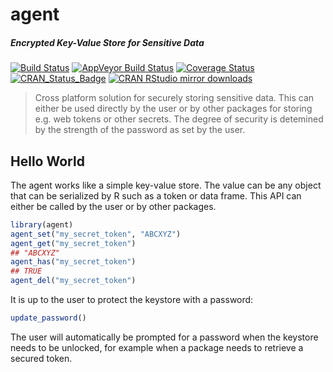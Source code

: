 # agent

##### *Encrypted Key-Value Store for Sensitive Data*

[![Build Status](https://travis-ci.org/ropensci/agent.svg?branch=master)](https://travis-ci.org/ropensci/agent)
[![AppVeyor Build Status](https://ci.appveyor.com/api/projects/status/github/ropensci/agent?branch=master&svg=true)](https://ci.appveyor.com/project/jeroen/agent)
[![Coverage Status](https://codecov.io/github/ropensci/agent/coverage.svg?branch=master)](https://codecov.io/github/ropensci/agent?branch=master)
[![CRAN_Status_Badge](http://www.r-pkg.org/badges/version/agent)](http://cran.r-project.org/package=agent)
[![CRAN RStudio mirror downloads](http://cranlogs.r-pkg.org/badges/agent)](http://cran.r-project.org/web/packages/agent/index.html)

> Cross platform solution for securely storing sensitive data. This 
  can either be used directly by the user or by other packages for storing 
  e.g. web tokens or other secrets. The degree of security is detemined by 
  the strength of the password as set by the user.

## Hello World

The agent works like a simple key-value store. The value can be any object that can be serialized by R such as a token or data frame. This API can either be called by the user or by other packages.

```r
library(agent)
agent_set("my_secret_token", "ABCXYZ")
agent_get("my_secret_token")
## "ABCXYZ"
agent_has("my_secret_token")
## TRUE
agent_del("my_secret_token")
```

It is up to the user to protect the keystore with a password:


```r
update_password()
```

The user will automatically be prompted for a password when the keystore needs to be unlocked, for example when a package needs to retrieve a secured token.

